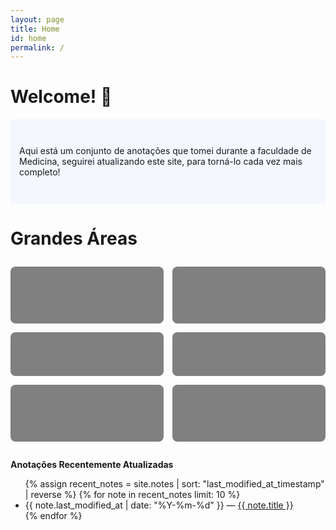 ```yaml
---
layout: page
title: Home
id: home
permalink: /
---
```


# Welcome! 🌱

<p style="padding: 3em 1em; background: #f5f7ff; border-radius: 4px;">
  Aqui está um conjunto de anotações que tomei durante a faculdade de Medicina, 
seguirei atualizando este site, para torná-lo cada vez mais completo! 
</p>

# Grandes Áreas
<div class="grid-container">
  <div class="grid-item">[[Atenção Primária em Saúde (APS)]]</div>
  <div class="grid-item">[[Clínica Médica]]</div>
  <div class="grid-item">[[Cirurgia]]</div>
  <div class="grid-item">[[Pediatria]]</div>
  <div class="grid-item">[[Ginecologia & Obstetrícia]]</div>
  <div class="grid-item">[[Pesquisa]]</div>
</div>




<strong>Anotações Recentemente Atualizadas</strong>

<ul>
  {% assign recent_notes = site.notes | sort: "last_modified_at_timestamp" | reverse %}
  {% for note in recent_notes limit: 10 %}
    <li>
      {{ note.last_modified_at | date: "%Y-%m-%d" }} — <a class="internal-link" href="{{ site.baseurl }}{{ note.url }}">{{ note.title }}</a>
    </li>
  {% endfor %}
</ul>

<style>
  .grid-container{
  display: grid;
  grid-template-columns: repeat(2,1fr);
  gap: 1em;
  margin: 2em 0;
  }
  .grid-item{
  background-color: #808080;
  color: gray;
  padding: 1.5em;
  text-align: center;
  border-radius: 8px;
  text-decoration: none;
  font-size: 1.2em;
  font-weight: bold;
  transition: transform 0.2s, background-color 0.3s;
  }
  .grid-item: hover{
  background-color: #388e3c;
  transform: translateY(-5px);
  }
  }
  .wrapper {
    max-width: 46em;
  }
</style>
